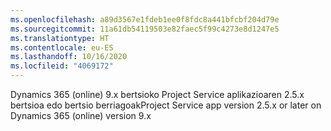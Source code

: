 ```yaml
---
ms.openlocfilehash: a89d3567e1fdeb1ee0f8fdc8a441bfcbf204d79e
ms.sourcegitcommit: 11a61db54119503e82faec5f99c4273e8d1247e5
ms.translationtype: HT
ms.contentlocale: eu-ES
ms.lasthandoff: 10/16/2020
ms.locfileid: "4069172"
---
```

<span data-ttu-id="4c686-101">Dynamics 365 (online) 9.x bertsioko Project Service aplikazioaren 2.5.x bertsioa edo bertsio berriagoak</span><span class="sxs-lookup"><span data-stu-id="4c686-101">Project Service app version 2.5.x or later on Dynamics 365 (online) version 9.x</span></span>
